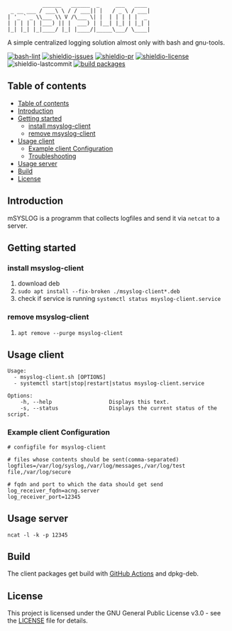 ```
           ______   ______  _     ___   ____
 _ __ ___ / ___\ \ / / ___|| |   / _ \ / ___|
| '_ ` _ \\___ \\ V /\___ \| |  | | | | |  _
| | | | | |___) || |  ___) | |__| |_| | |_| |
|_| |_| |_|____/ |_| |____/|_____\___/ \____|
```

 A simple centralized logging solution almost only with bash and gnu-tools.

[![bash-lint](https://github.com/quotengrote/mSYSLOG/actions/workflows/bash_lint.yml/badge.svg?branch=master)](https://github.com/quotengrote/mSYSLOG/actions/workflows/bash_lint.yml)
[![shieldio-issues](https://img.shields.io/github/issues/quotengrote/msyslog)](https://github.com/quotengrote/mSYSLOG/issues)
[![shieldio-pr](https://img.shields.io/github/issues-pr/quotengrote/msyslog)](https://github.com/quotengrote/mSYSLOG/pulls)
[![shieldio-license](https://img.shields.io/github/license/quotengrote/msyslog)](./LICENSE)
![shieldio-lastcommit](https://img.shields.io/github/last-commit/quotengrote/msyslog)
[![build packages](https://github.com/quotengrote/mSYSLOG/actions/workflows/build-deb.yml/badge.svg?branch=master)](https://github.com/quotengrote/mSYSLOG/actions/workflows/build-deb.yml)

## Table of contents
<!-- TOC START min:1 max:3 link:true asterisk:false update:true -->
  - [Table of contents](#table-of-contents)
  - [Introduction](#introduction)
  - [Getting started](#getting-started)
    - [install msyslog-client](#install-msyslog-client)
    - [remove msyslog-client](#remove-msyslog-client)
  - [Usage client](#usage-client)
    - [Example client Configuration](#example-client-configuration)
    - [Troubleshooting](#troubleshooting)
  - [Usage server](#usage-server)
  - [Build](#build)
  - [License](#license)
<!-- TOC END -->



## Introduction
mSYSLOG is a programm that collects logfiles and send it via `netcat` to a server.

## Getting started

### install msyslog-client
1. download deb
2. ``sudo apt install --fix-broken ./msyslog-client*.deb``
3. check if service is running ``systemctl status msyslog-client.service``

### remove msyslog-client
1. ``apt remove --purge msyslog-client``

## Usage client
```
Usage:
  - msyslog-client.sh [OPTIONS]
  - systemctl start|stop|restart|status msyslog-client.service

Options:
    -h, --help                  Displays this text.
    -s, --status                Displays the current status of the script.
```


### Example client Configuration
```
# configfile for msyslog-client

# files whose contents should be sent(comma-separated)
logfiles=/var/log/syslog,/var/log/messages,/var/log/test file,/var/log/secure

# fqdn and port to which the data should get send
log_receiver_fqdn=acng.server
log_receiver_port=12345

```

## Usage server
``ncat -l -k -p 12345``


## Build
The client packages get build with [GitHub Actions](./.github/workflows/build-deb.yml) and dpkg-deb.

## License
This project is licensed under the GNU General Public License v3.0 - see the [LICENSE](./LICENSE) file for details.
